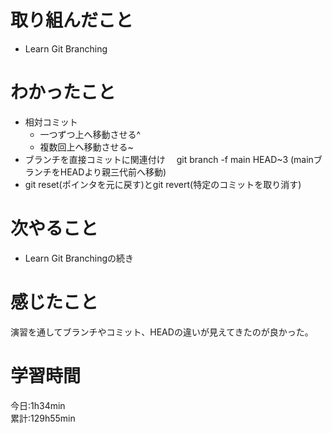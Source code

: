 # 取り組んだこと       
- Learn Git Branching
# わかったこと
- 相対コミット
    - 一つずつ上へ移動させる^
    - 複数回上へ移動させる~<num>
- ブランチを直接コミットに関連付け
　git branch -f main HEAD~3 (mainブランチをHEADより親三代前へ移動)  
- git reset(ポインタを元に戻す)とgit revert(特定のコミットを取り消す)
# 次やること
- Learn Git Branchingの続き
# 感じたこと
演習を通してブランチやコミット、HEADの違いが見えてきたのが良かった。
# 学習時間  
今日:1h34min  
累計:129h55min

